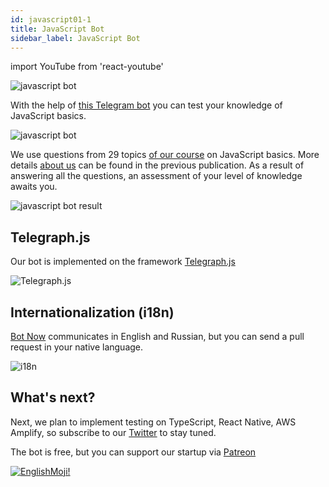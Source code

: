 ```yaml
---
id: javascript01-1
title: JavaScript Bot
sidebar_label: JavaScript Bot
---
```


import YouTube from 'react-youtube'

![javascript bot](/img/javascript/JSBot.jpg)

With the help of [this Telegram bot](https://t.me/javascriptcamp_bot) you can test your knowledge of JavaScript basics.

![javascript bot](https://miro.medium.com/max/1400/1*x9F9oX8vTt5e-bVxL4oOog.png)

We use questions from 29 topics [of our course](https://www.jscamp.app/docs/javascript01/) on JavaScript basics. More details [about us](https://www.jscamp.app/ru/docs/javascript00/) can be found in the previous publication.
As a result of answering all the questions, an assessment of your level of knowledge awaits you.

![javascript bot result](https://miro.medium.com/max/1400/1*KCe76zg2M56lT-234Xi1NA.png)

## Telegraph.js

Our bot is implemented on the framework [Telegraph.js](https://telegraf.js.org/)

![Telegraph.js](/img/javascript/telegraf.jpg)


## Internationalization (i18n)

[Bot Now](https://github.com/gHashTag/javascriptcamp_bot/tree/heroku/locales) communicates in English and Russian, but you can send a pull request in your native language.

![i18n](/img/javascript/i18n.png)

## What's next?

Next, we plan to implement testing on TypeScript, React Native, AWS Amplify, so subscribe to our [Twitter](https://twitter.com/jscamp_bot) to stay tuned.

The bot is free, but you can support our startup via [Patreon](https://www.patreon.com/javascriptcamp)

[![EnglishMoji!](/img/logo/NeuroCoder.png)](https://vk.com/neurocoder)
